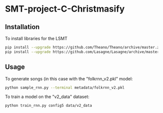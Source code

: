 # SMT-project-C-Christmasify

## Installation

To install libraries for the LSMT
```bash
pip install --upgrade https://github.com/Theano/Theano/archive/master.zip
pip install --upgrade https://github.com/Lasagne/Lasagne/archive/master.zip
```

## Usage

To generate songs (in this case with the "folkrnn_v2.pkl" model:
```bash
python sample_rnn.py --terminal metadata/folkrnn_v2.pkl
```

To train a model on the "v2_data" dataset:
```bash
python train_rnn.py config5 data/v2_data
```

